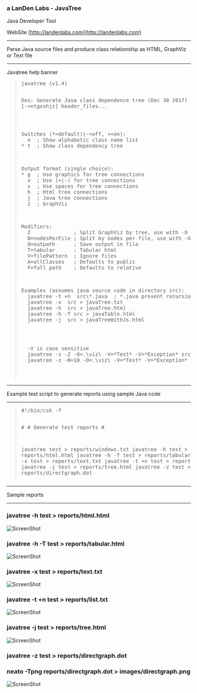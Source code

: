 ### a LanDen Labs - JavaTree
Java Developer Tool


WebSite
[http://landenlabs.com](http://landenlabs.com)

***
Parse Java source files and produce class relationship as HTML, GraphViz or Text file
***

Javatree help banner
<blockquote>
<pre>
javatree (v1.4)

Des: Generate Java class dependence tree (Dec 30 2017)
Use: Javatree [-+ntgxshjz] header_files...

<p>
Switches (*=default)(-=off, +=on):
  n  ; Show alphabetic class name list
* t  ; Show class dependency tree

<p>
Output format (single choice):
* g  ; Use graphics for tree connections
  x  ; Use (+|-) for tree connections
  s  ; Use spaces for tree connections
  h  ; Html tree connections
  j  ; Java tree connections
  z  ; GraphViz 

<p>
Modifiers:
  Z              ; Split GraphViz by tree, use with -O
  N=nodesPerFile ; Split by nodes per file, use with -O
  O=outpath      ; Save output in file
  T=tabular      ; Tabular html 
  V=filePattern  ; Ignore files
  A=allClasses   ; Defaults to public
  F=full path    ; Defaults to relative

<p>
Examples (assumes java source code in directory src):
  javatree -t +n  src\*.java  ; *.java prevent recursion
  javatree -x  src > javaTree.txt
  javatree -h  src > javaTree.html
  javatree -h -T src > javaTable.html
  javatree -j  src > javaTreeWithJs.html
  
 <p>
  -V is case sensitive 
  javatree -z -Z -O=.\viz\ -V=*Test* -V=*Exception* src >directgraph.dot
  javatree -z -N=10 -O=.\viz\ -V=*Test* -V=*Exception* src >directgraph.dot

 </pre>
 </blockquote>
  
  
***
Example test script to generate reports using sample Java code
***
  
<blockquote>
<pre>
#!/bin/csh -f

\#
\#  Generate test reports
\#

javatree test       > reports/windows.txt
javatree -h test    >  reports/html.html
javatree -h -T test >  reports/tabular.html
javatree -x test    >  reports/text.txt
javatree -t +n test >  reports/list.txt
javatree -j test    > reports/tree.html
javatree -z test    > reports/directgraph.dot
</pre>
</blockquote>

***
Sample reports
***

### javatree -h test    >  reports/html.html
![ScreenShot](http://landenlabs.com/code/javatree/images/report-html.png)

### javatree -h -T test >  reports/tabular.html
![ScreenShot](http://landenlabs.com/code/javatree/images/report-tabular.png)

### javatree -x test    >  reports/text.txt
![ScreenShot](http://landenlabs.com/code/javatree/images/report-text.png)

### javatree -t +n test >  reports/list.txt
![ScreenShot](http://landenlabs.com/code/javatree/images/report-list.png)

### javatree -j test    > reports/tree.html
![ScreenShot](http://landenlabs.com/code/javatree/images/report-tree.png)

### javatree -z test    > reports/directgraph.dot
### neato -Tpng reports/directgraph.dot > images/directgraph.png
![ScreenShot](http://landenlabs.com/code/javatree/images/directgraph.png)


